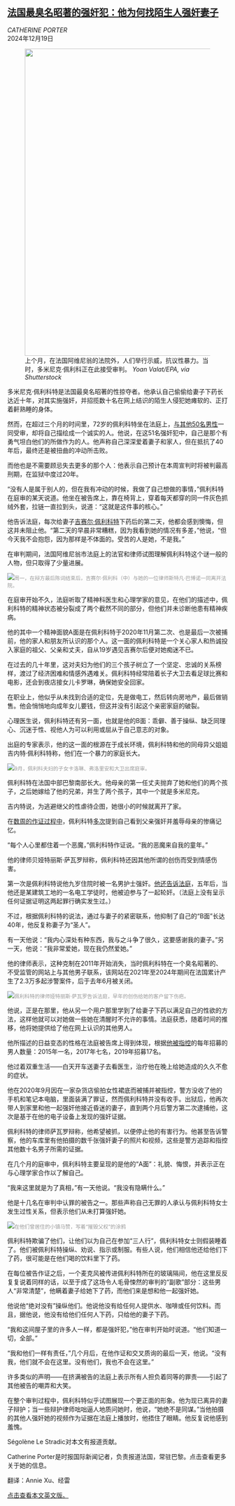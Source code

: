 <!--1734592021000-->
[法国最臭名昭著的强奸犯：他为何找陌生人强奸妻子](https://cn.nytimes.com/world/20241219/france-dominique-pelicot-rape-trial/)
------

<address>CATHERINE PORTER</address><time pudate="2024-12-19 02:37:48" datetime="2024-12-19 02:37:48">2024年12月19日</time><figure><img src="https://images.weserv.nl/?url=static01.nyt.com/images/2024/12/18/multimedia/18france-rape-pelicot-jhmf/18france-rape-pelicot-jhmf-master1050.jpg" width="1050" height="700"><figcaption>上个月，在法国阿维尼翁的法院外，人们举行示威，抗议性暴力。当时，多米尼克·佩利科正在此接受审判。 <cite>Yoan Valat/EPA, via Shutterstock</cite></figcaption></figure><section><p>多米尼克·佩利科特是法国最臭名昭著的性掠夺者。他承认自己偷偷给妻子下药长达近十年，对其实施强奸，并招揽数十名在网上结识的陌生人侵犯她瘫软的、正打着鼾熟睡的身体。</p><p>然而，在超过三个月的时间里，72岁的佩利科特坐在法庭上，<a href="https://www.nytimes.com/2024/09/02/world/europe/france-husband-rape-drug-trial-mazan.html" title="Link: https://www.nytimes.com/2024/09/02/world/europe/france-husband-rape-drug-trial-mazan.html">与其他50名男性</a>一同受审，却将自己描绘成一个诚实的人。他说，在这51名强奸犯中，自己是那个有勇气坦白他们的所做作为的人。他声称自己深深爱着妻子和家人，但在抵抗了40年后，最终还是被扭曲的冲动所击败。</p><p>而他也是不需要顾忌失去更多的那个人：他表示自己预计在本周宣判时将被判最高刑期，在监狱中度过20年。</p><p>“没有人是属于别人的，但在我有冲动的时候，我做了自己想做的事情，”佩利科特在庭审的某天说道。他坐在被告席上，靠在椅背上，穿着每天都穿的同一件灰色抓绒外套，拉链一直拉到头，说道：“这就是这件事的核心。”</p><p>他告诉法庭，每次给妻子<a href="https://www.nytimes.com/2024/09/25/world/europe/france-rape-trial-gisele-pelicot.html">吉赛尔·佩利科特</a>下药后的第二天，他都会感到懊悔，但这并未阻止他。“第二天的早晨非常糟糕，因为我看到她的情况有多差，”他说，“但今天我不会抱怨，因为那样是不体面的。受苦的人是她，不是我。”</p><p>在审判期间，法国阿维尼翁市法庭上的法官和律师试图理解佩利科特这个谜一般的人物，但只取得了少量进展。</p><p><img src="https://images.weserv.nl/?url=static01.nyt.com/images/2024/12/18/multimedia/18france-rape-pelicot-qvpk/18france-rape-pelicot-qvpk-master1050.jpg"><small style="color: #999;">周一，在辩方最后陈词结束后，吉赛尔·佩利科（中）与她的一位律师斯特凡·巴博诺一同离开法院。</small></p><p>在庭审开始不久，法庭听取了精神科医生和心理学家的意见，在他们的描述中，佩利科特的精神状态被分裂成了两个截然不同的部分，但他们并未诊断他患有精神疾病。</p><p>他的其中一个精神面貌A面是在佩利科特于2020年11月第二次、也是最后一次被捕前，他的家人和朋友所认识的那个人。这一面的佩利科特是一个关心家人和热诚投入家庭的祖父、父亲和丈夫，自从19岁遇见吉赛尔后便对她痴迷不已。</p><p>在过去的几十年里，这对夫妇为他们的三个孩子树立了一个坚定、忠诚的关系榜样，渡过了经济困难和情感外遇难关。佩利科特经常陪着长子大卫去看足球比赛和电影，还会到夜店接女儿卡罗琳，确保她安全回家。</p><p>在职业上，他似乎从未找到合适的定位，先是做电工，然后转向房地产，最后做销售。他会悄悄地向成年女儿要钱，但这并没有引起这个亲密家庭的破裂。</p><p>心理医生说，佩利科特还有另一面，也就是他的B面：乖僻、善于操纵、缺乏同理心、沉迷于性、视他人为可以利用或屈从于自己意志的对象。</p><p>出庭的专家表示，他的这一面的根源在于成长环境，佩利科特和他的同母异父姐姐吉内特·佩利科特称，他们在一个暴力的家庭长大。</p><p><img src="https://images.weserv.nl/?url=static01.nyt.com/images/2024/12/18/multimedia/18france-rape-pelicot-gphz/18france-rape-pelicot-gphz-master1050.jpg"><small style="color: #999;">9月，佩利科夫妇的子女卡洛琳、弗洛里安和大卫出席庭审。</small></p><p>佩利科特在法国中部巴黎南部长大。他母亲的第一任丈夫抛弃了她和他们的两个孩子，之后她嫁给了他的兄弟，并生了两个孩子，其中一个就是多米尼克。</p><p>吉内特说，为逃避继父的性虐待企图，她很小的时候就离开了家。</p><p>在<a href="https://www.nytimes.com/2024/09/17/world/europe/france-rape-trial-dominique-pelicot.html" title="Link: https://www.nytimes.com/2024/09/17/world/europe/france-rape-trial-dominique-pelicot.html">数周的作证过程中</a>，佩利科特<a href="https://www.nytimes.com/2024/09/17/world/europe/france-rape-trial-dominique-pelicot.html">多次</a>提到自己看到父亲强奸并羞辱母亲的惨痛记忆。</p><p>“每个人心里都住着一个恶魔，”佩利科特作证说。“我的恶魔来自我的童年。”</p><p>他的律师贝娅特丽斯·萨瓦罗辩称，佩利科特还因其他所谓的创伤而受到情感伤害。</p><p>第一次是佩利科特说他九岁住院时被一名男护士强奸。<a href="https://www.nytimes.com/2024/09/17/world/europe/france-rape-trial-dominique-pelicot.html" title="Link: https://www.nytimes.com/2024/09/17/world/europe/france-rape-trial-dominique-pelicot.html">他还告诉法庭</a>，五年后，当他还是某建筑工地的一名电工学徒时，他被迫参与了一起轮奸。（法庭上没有呈示任何证据证明这两起罪行确实发生过。）</p><p>不过，根据佩利科特的说法，通过与妻子的紧密联系，他抑制了自己的“B面”长达40年，他反复称妻子为“圣人”。</p><p>有一天他说：“我内心深处有种东西，我与之斗争了很久，这要感谢我的妻子。”另一天，他说：“我非常爱她，现在我仍然爱她。”</p><p>他的律师表示，这种克制在2011年开始消失，当时佩利科特在一个臭名昭著的、不受监管的网站上与其他男子联系，该网站在2021年至2024年期间在法国累计产生了2.3万多起涉警案件，后于去年6月被关闭。</p><p><img src="https://images.weserv.nl/?url=static01.nyt.com/images/2024/12/17/multimedia/00france-rape-pelicot-03-mwhf/00france-rape-pelicot-03-mwhf-master1050.jpg"><small style="color: #999;">佩利科特的律师娅特丽斯·萨瓦罗告诉法庭，早年的创伤给她的客户留下伤疤。</small></p><p>他说，正是在那里，他从另一个用户那里学到了给妻子下药以满足自己的性欲的方法，这样他就可以对她做一些她在清醒时不允许的事情。法庭获悉，随着时间的推移，他将她提供给了他在网上认识的其他男人。</p><p>他所描述的日益变态的性格在法庭被告席上得到体现，根据<a href="https://www.nytimes.com/2024/11/27/france-mass-rape-pelicot.html">他被指控</a>的每年招募的男人数量：2015年一名，2017年七名，2019年招募17名。</p><p>他过着双重生活——白天开车送妻子去看医生，治疗他在晚上给她造成的久久不愈的症状。</p><p>他在2020年9月因在一家杂货店偷拍女性裙底而被捕并被指控，警方没收了他的手机和笔记本电脑，里面装满了罪证，然而佩利科特并没有收手。出狱后，他再次带人到家里和他一起强奸他接近昏迷的妻子，直到两个月后警方第二次逮捕他，这次是基于在他的电子设备上发现的强奸证据。</p><p>佩利科特的律师萨瓦罗辩称，他希望被抓，以便停止他的有害行为。他甚至告诉警察，他的车库里有他拍摄的数千张强奸妻子的照片和视频，这些是警方追踪和指控其他数十名男子所需的证据。</p><p>在几个月的庭审中，佩利科特主要呈现的是他的“A面”：礼貌、悔恨，并表示正在与心理学家合作以了解自己。</p><p>“我来这里就是为了真相，”有一天他说。“我没有隐瞒什么。”</p><p>他是十几名在审判中认罪的被告之一。那些声称自己无罪的人承认与佩利科特女士发生过性关系，但表示他们从未打算强奸她。</p><p><img src="https://images.weserv.nl/?url=static01.nyt.com/images/2024/12/17/multimedia/00france-rape-pelicot-04-mwhf/00france-rape-pelicot-04-mwhf-master1050.jpg"><small style="color: #999;">在他们曾居住的小镇马赞，写着“摧毁父权”的涂鸦</small></p><p>佩利科特欺骗了他们，让他们以为自己在参加“三人行”，佩利科特女士则假装睡着了。他们被佩利科特操纵、劝说、指示或制服。有些人说，他们相信他还给他们下了药，很可能是在他们喝的饮料里下了药。</p><p>在每位被告作证之后，一个麦克风被传进佩利科特所在的玻璃隔间，他在这里反反复复说着同样的话，以至于成了这场令人毛骨悚然的审判的“副歌”部分：这些男人“非常清楚”，他瞒着妻子给她下了药，而他们来是想和他一起强奸她。</p><p>他说他“绝对没有”操纵他们。他说他没有给任何人提供水、咖啡或任何饮料。而且，据他说，他没有给他们任何人下药，只给他的妻子下药。</p><p>“我和这间屋子里的许多人一样，都是强奸犯，”他在审判开始时说道。“他们知道一切，全部。”</p><p>“我和他们一样有责任，”几个月后，在他作证和交叉质询的最后一天，他说。“没有我，他们就不会在这里。没有他们，我也不会在这里。”</p><p>许多类似的声明——在挤满被告的法庭上表示所有人担负着同等的罪责——引起了其他被告的嘲弄和大笑。</p><p>在整个审判过程中，佩利科特似乎试图展现一个更正面的形象。他为现已离异的妻子辩护；当一些辩护律师咄咄逼人地质问她时，他说，“她绝不是同谋。”当他拍摄的其他人强奸她的视频作为证据在法庭上播放时，他捂住了眼睛。他反复说他感到羞愧。</p></section><footer><p>Ségolène Le Stradic对本文有报道贡献。</p><p>Catherine Porter是时报国际新闻记者，负责报道法国，常驻巴黎。点击查看更多关于她的信息。</p><p>翻译：Annie Xu、经雷</p><p><a rel="nofollow" target="_blank" href="https://www.nytimes.com/2024/12/18/world/europe/france-dominique-pelicot-rape-trial.html">点击查看本文英文版。</a></p></footer>
